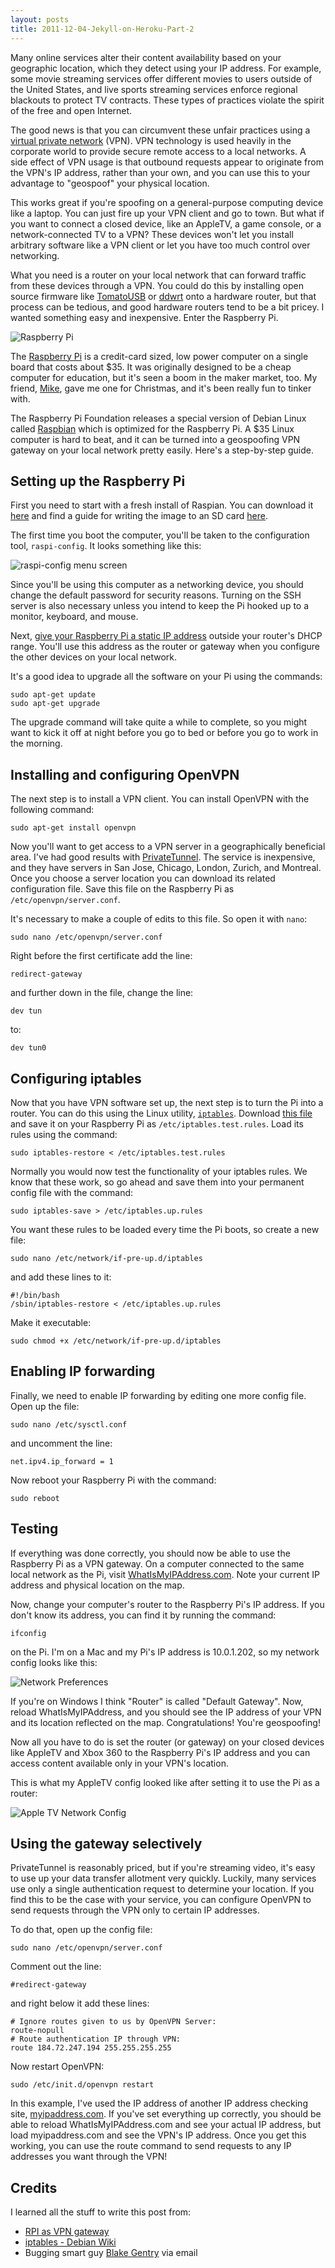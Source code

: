 ```yaml
---
layout: posts
title: 2011-12-04-Jekyll-on-Heroku-Part-2
---
```


Many online services alter their content availability based on your geographic location, which they detect using your IP address. For example, some movie streaming services offer different movies to users outside of the United States, and live sports streaming services enforce regional blackouts to protect TV contracts. These types of practices violate the spirit of the free and open Internet.

The good news is that you can circumvent these unfair practices using a [virtual private network](http://en.wikipedia.org/wiki/Vpn) (VPN). VPN technology is used heavily in the corporate world to provide secure remote access to a local networks. A side effect of VPN usage is that outbound requests appear to originate from the VPN's IP address, rather than your own, and you can use this to your advantage to "geospoof" your physical location.

This works great if you're spoofing on a general-purpose computing device like a laptop. You can just fire up your VPN client and go to town. But what if you want to connect a closed device, like an AppleTV, a game console, or a network-connected TV to a VPN? These devices won't let you install arbitrary software like a VPN client or let you have too much control over networking. 

What you need is a router on your local network that can forward traffic from these devices through a VPN. You could do this by installing open source firmware like [TomatoUSB](http://tomatousb.org/) or [ddwrt](http://www.dd-wrt.com/site/index) onto a hardware router, but that process can be tedious, and good hardware routers tend to be a bit pricey. I wanted something easy and inexpensive. Enter the Raspberry Pi.

![Raspberry Pi](/images/RaspberryPi.jpeg)

The [Raspberry Pi](http://www.raspberrypi.org/faqs) is a credit-card sized, low power computer on a single board that costs about $35. It was originally designed to be a cheap computer for education, but it's seen a boom in the maker market, too. My friend, [Mike](http://www.youtube.com/watch?v=Kh2AWswAMvw), gave me one for Christmas, and it's been really fun to tinker with.

The Raspberry Pi Foundation releases a special version of Debian Linux called [Raspbian](http://www.raspbian.org/) which is optimized for the Raspberry Pi. A $35 Linux computer is hard to beat, and it can be turned into a geospoofing VPN gateway on your local network pretty easily. Here's a step-by-step guide.

Setting up the Raspberry Pi
---------------------------

First you need to start with a fresh install of Raspian. You can download it [here](http://www.raspberrypi.org/downloads) and find a guide for writing the image to an SD card [here](http://elinux.org/RPi_Easy_SD_Card_Setup).

The first time you boot the computer, you'll be taken to the configuration tool, `raspi-config`. It looks something like this:

![raspi-config menu screen](/images/raspi-config.png)

Since you'll be using this computer as a networking device, you should change the default password for security reasons. Turning on the SSH server is also necessary unless you intend to keep the Pi hooked up to a monitor, keyboard, and mouse.

Next, [give your Raspberry Pi a static IP address](http://www.raspberrypi-tutorials.co.uk/raspberry-pi-static-ip-address/) outside your router's DHCP range. You'll use this address as the router or gateway when you configure the other devices on your local network.

It's a good idea to upgrade all the software on your Pi using the commands:

    sudo apt-get update
    sudo apt-get upgrade

The upgrade command will take quite a while to complete, so you might want to kick it off at night before you go to bed or before you go to work in the morning.

Installing and configuring OpenVPN
----------------------------------

The next step is to install a VPN client. You can install OpenVPN with the following command:

    sudo apt-get install openvpn

Now you'll want to get access to a VPN server in a geographically beneficial area. I've had good results with [PrivateTunnel](https://www.privatetunnel.com). The service is inexpensive, and they have servers in San Jose, Chicago, London, Zurich, and Montreal. Once you choose a server location you can download its related configuration file. Save this file on the Raspberry Pi as `/etc/openvpn/server.conf`.

It's necessary to make a couple of edits to this file. So open it with `nano`:

    sudo nano /etc/openvpn/server.conf

Right before the first certificate add the line:

    redirect-gateway

and further down in the file, change the line:

    dev tun

to:

    dev tun0

Configuring iptables
--------------------

Now that you have VPN software set up, the next step is to turn the Pi into a router. You can do this using the Linux utility, [`iptables`](http://wiki.debian.org/iptables). Download [this file](/share/iptables.test.rules) and save it on your Raspberry Pi as `/etc/iptables.test.rules`. Load its rules using the command:

    sudo iptables-restore < /etc/iptables.test.rules

Normally you would now test the functionality of your iptables rules. We know that these work, so go ahead and save them into your permanent config file with the command:

    sudo iptables-save > /etc/iptables.up.rules

You want these rules to be loaded every time the Pi boots, so create a new file:

    sudo nano /etc/network/if-pre-up.d/iptables

and add these lines to it:

    #!/bin/bash
    /sbin/iptables-restore < /etc/iptables.up.rules

Make it executable:

    sudo chmod +x /etc/network/if-pre-up.d/iptables

Enabling IP forwarding
--------------------

Finally, we need to enable IP forwarding by editing one more config file. Open up the file:

    sudo nano /etc/sysctl.conf

and uncomment the line:

    net.ipv4.ip_forward = 1

Now reboot your Raspberry Pi with the command:

    sudo reboot

Testing
-------

If everything was done correctly, you should now be able to use the Raspberry Pi as a VPN gateway. On a computer connected to the same local network as the Pi, visit [WhatIsMyIPAddress.com](http://whatismyipaddress.com/). Note your current IP address and physical location on the map.

Now, change your computer's router to the Raspberry Pi's IP address. If you don't know its address, you can find it by running the command:

    ifconfig

on the Pi. I'm on a Mac and my Pi's IP address is 10.0.1.202, so my network config looks like this:

![Network Preferences](/images/network-config.png)

If you're on Windows I think "Router" is called "Default Gateway". Now, reload WhatIsMyIPAddress, and you should see the IP address of your VPN and its location reflected on the map. Congratulations! You're geospoofing!

Now all you have to do is set the router (or gateway) on your closed devices like AppleTV and Xbox 360 to the Raspberry Pi's IP address and you can access content available only in your VPN's location.

This is what my AppleTV config looked like after setting it to use the Pi as a router:

![Apple TV Network Config](/images/apple-tv.png)

Using the gateway selectively
-----------------------------

PrivateTunnel is reasonably priced, but if you're streaming video, it's easy to use up your data transfer allotment very quickly. Luckily, many services use only a single authentication request to determine your location. If you find this to be the case with your service, you can configure OpenVPN to send requests through the VPN only to certain IP addresses.

To do that, open up the config file:

    sudo nano /etc/openvpn/server.conf

Comment out the line:

    #redirect-gateway

and right below it add these lines:

    # Ignore routes given to us by OpenVPN Server:
    route-nopull
    # Route authentication IP through VPN:
    route 184.72.247.194 255.255.255.255

Now restart OpenVPN:

    sudo /etc/init.d/openvpn restart

In this example, I've used the IP address of another IP address checking site, [myipaddress.com](http://myipaddress.com). If you've set everything up correctly, you should be able to reload WhatIsMyIPAddress.com and see your actual IP address, but load myipaddress.com and see the VPN's IP address. Once you get this working, you can use the route command to send requests to any IP addresses you want through the VPN!

Credits
-------

I learned all the stuff to write this post from:

- [RPI as VPN gateway](http://www.raspberrypi.org/phpBB3/viewtopic.php?f=36&t=19350)
- [iptables - Debian Wiki](http://wiki.debian.org/iptables)
- Bugging smart guy [Blake Gentry](https://github.com/bgentry) via email